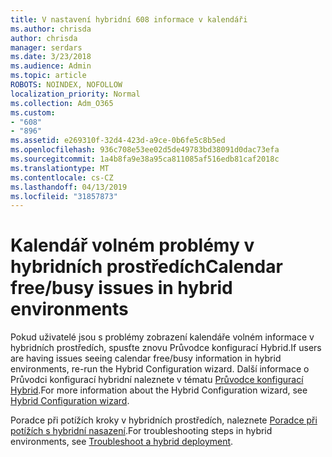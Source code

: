 ```yaml
---
title: V nastavení hybridní 608 informace v kalendáři
ms.author: chrisda
author: chrisda
manager: serdars
ms.date: 3/23/2018
ms.audience: Admin
ms.topic: article
ROBOTS: NOINDEX, NOFOLLOW
localization_priority: Normal
ms.collection: Adm_O365
ms.custom:
- "608"
- "896"
ms.assetid: e269310f-32d4-423d-a9ce-0b6fe5c8b5ed
ms.openlocfilehash: 936c708e53ee02d5de49783bd38091d0dac73efa
ms.sourcegitcommit: 1a4b8fa9e38a95ca811085af516edb81caf2018c
ms.translationtype: MT
ms.contentlocale: cs-CZ
ms.lasthandoff: 04/13/2019
ms.locfileid: "31857873"
---
```

# <a name="calendar-freebusy-issues-in-hybrid-environments"></a><span data-ttu-id="41cba-102">Kalendář volném problémy v hybridních prostředích</span><span class="sxs-lookup"><span data-stu-id="41cba-102">Calendar free/busy issues in hybrid environments</span></span>

<span data-ttu-id="41cba-103">Pokud uživatelé jsou s problémy zobrazení kalendáře volném informace v hybridních prostředích, spusťte znovu Průvodce konfigurací Hybrid.</span><span class="sxs-lookup"><span data-stu-id="41cba-103">If users are having issues seeing calendar free/busy information in hybrid environments, re-run the Hybrid Configuration wizard.</span></span> <span data-ttu-id="41cba-104">Další informace o Průvodci konfigurací hybridní naleznete v tématu [Průvodce konfigurací Hybrid](https://go.microsoft.com/fwlink/p/?linkid=528149).</span><span class="sxs-lookup"><span data-stu-id="41cba-104">For more information about the Hybrid Configuration wizard, see [Hybrid Configuration wizard](https://go.microsoft.com/fwlink/p/?linkid=528149).</span></span>

<span data-ttu-id="41cba-105">Poradce při potížích kroky v hybridních prostředích, naleznete [Poradce při potížích s hybridní nasazení](https://technet.microsoft.com/library/jj659053.aspx).</span><span class="sxs-lookup"><span data-stu-id="41cba-105">For troubleshooting steps in hybrid environments, see [Troubleshoot a hybrid deployment](https://technet.microsoft.com/library/jj659053.aspx).</span></span>
